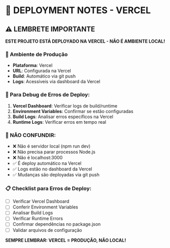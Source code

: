 # 🚀 DEPLOYMENT NOTES - VERCEL

## ⚠️ LEMBRETE IMPORTANTE
**ESTE PROJETO ESTÁ DEPLOYADO NA VERCEL - NÃO É AMBIENTE LOCAL!**

### 📍 Ambiente de Produção
- **Plataforma**: Vercel
- **URL**: Configurada na Vercel
- **Build**: Automático via git push
- **Logs**: Acessíveis via dashboard da Vercel

### 🔧 Para Debug de Erros de Deploy:
1. **Vercel Dashboard**: Verificar logs de build/runtime
2. **Environment Variables**: Confirmar se estão configuradas
3. **Build Logs**: Analisar erros específicos na Vercel
4. **Runtime Logs**: Verificar erros em tempo real

### 🚨 NÃO CONFUNDIR:
- ❌ Não é servidor local (npm run dev)
- ❌ Não precisa parar processos Node.js
- ❌ Não é localhost:3000
- ✅ É deploy automático na Vercel
- ✅ Logs estão no dashboard da Vercel
- ✅ Mudanças são deployadas via git push

### 📋 Checklist para Erros de Deploy:
- [ ] Verificar Vercel Dashboard
- [ ] Conferir Environment Variables
- [ ] Analisar Build Logs
- [ ] Verificar Runtime Errors
- [ ] Confirmar dependências no package.json
- [ ] Validar arquivos de configuração

**SEMPRE LEMBRAR: VERCEL = PRODUÇÃO, NÃO LOCAL!**